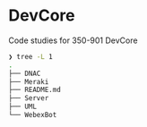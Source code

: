 # DevCore
Code studies for 350-901 DevCore

```bash
❯ tree -L 1
.
├── DNAC
├── Meraki
├── README.md
├── Server
├── UML
└── WebexBot
```